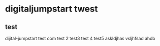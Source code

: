 # digitaljumpstart twest
## test
dijital-jumpstart
test com
test 2
test3
test 4
test5
askldjhas
vsljhfsad
ahdb
